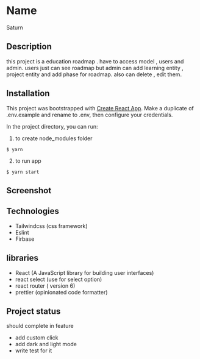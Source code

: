 # Name

Saturn

## Description
this project is a education roadmap . have to access model , users and admin.
users just can see roadmap but admin can add learning entity , project entity and add phase for roadmap. also can delete , edit them.

## Installation
This project was bootstrapped with [Create React App](https://github.com/facebook/create-react-app).
Make a duplicate of .env.example and rename to .env, then configure your credentials.

In the project directory, you can run:
1. to create node_modules folder
```shell
$ yarn
``` 
2. to run app
```shell
$ yarn start
``` 

## Screenshot


## Technologies
- Tailwindcss (css framework)
- Eslint 
- Firbase


## libraries
- React (A JavaScript library for building user interfaces)
- react select (use for select option)
- react router ( version 6) 
- prettier (opinionated code formatter)

## Project status
should complete in feature
- add custom click
- add dark and light mode
- write test for it
